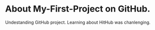 # About My-First-Project on GitHub.
 Undestanding GitHub project.
 Learning about HitHub was chanlenging.
